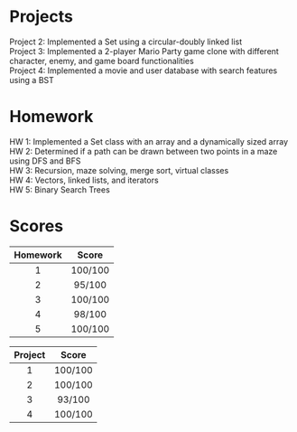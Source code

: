 # Projects
Project 2: Implemented a Set using a circular-doubly linked list
<br>
Project 3: Implemented a 2-player Mario Party game clone with different character, enemy, and game board functionalities
<br>
Project 4: Implemented a movie and user database with search features using a BST

# Homework
HW 1: Implemented a Set class with an array and a dynamically sized array
<br>
HW 2: Determined if a path can be drawn between two points in a maze using DFS and BFS
<br>
HW 3: Recursion, maze solving, merge sort, virtual classes
<br>
HW 4: Vectors, linked lists, and iterators
<br>
HW 5: Binary Search Trees

# Scores
| Homework | Score   |
| :---: | :---: |
| 1  |100/100|
| 2  |95/100|
| 3  |100/100|
| 4  |98/100|
| 5  |100/100|

| Project   | Score   |
| :---: | :---: |
| 1  |100/100|
| 2  |100/100|
| 3  |93/100|
| 4  |100/100|

